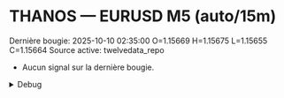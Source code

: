 # THANOS — EURUSD M5 (auto/15m)
Dernière bougie: 2025-10-10 02:35:00  O=1.15669  H=1.15675  L=1.15655  C=1.15664
Source active: twelvedata_repo

- Aucun signal sur la dernière bougie.

<details><summary>Debug</summary>

- TD_API_KEY manquant.

</details>